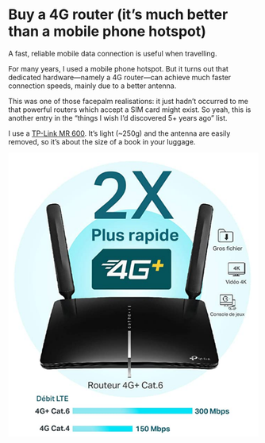 # Buy a 4G router (it’s much better than a mobile phone hotspot)
A fast, reliable mobile data connection is useful when travelling. 

For many years, I used a mobile phone hotspot. But it turns out that dedicated hardware—namely a 4G router—can achieve much faster connection speeds, mainly due to a better antenna.

This was one of those facepalm realisations: it just hadn’t occurred to me that powerful routers which accept a SIM card might exist. So yeah, this is another entry in the “things I wish I’d discovered 5+ years ago” list. 

I use a [TP-Link MR 600](https://www.amazon.fr/TP-Link-MR600-Antennes-Amovibles-Op%C3%A9rateur/dp/B07RS7HM59/ref=sr_1_2?dchild=1&keywords=TP-Link+AC1200+4g&qid=1603177691&s=computers&sr=1-2). It’s light (~250g) and the antenna are easily removed, so it’s about the size of a book in your luggage. 

![](../images/63D97238-F3AB-4D59-9642-2C8E0BA7D114-89894-00055E854BB73F35/B29D0350-CD92-4311-8776-0C6102F98C11.png)

 

<!-- #web/useful -->

<!-- {BearID:buy-a-4g-router-(it’s-much-better-than-a-mobile-phone-hotspot).md} -->
